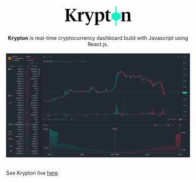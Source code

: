 <div align='center'>
    <a href='https://krypton-navy.vercel.app/'>
        <img alt='Krypton' width='200' height='62' src='/src/assets/images/logo/krypton.png' />
    </a>
</div>
<br>
<div align="center">
    <strong>Krypton</strong> is real-time cryptocurrency dashboard build with Javascript using React.js.
</div>
<br>
<div align='center'>
    <a href='https://krypton-navy.vercel.app/'>
        <img alt='Krypton Dashboard' src='/src/assets/images/screenshot/Krypton.png' />
    </a>
</div>

<br>See Krypton live <a href='https://krypton-navy.vercel.app/'>here</a>.